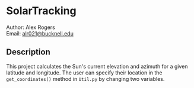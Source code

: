 # SolarTracking
Author: Alex Rogers \
Email: alr021@bucknell.edu

## Description
This project calculates the Sun's current elevation and azimuth for a given
latitude and longitude. The user can specify their location in the
`get_coordinates()` method in `Util.py` by changing two variables. 